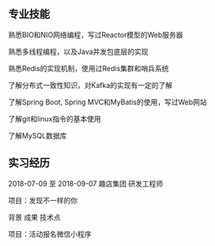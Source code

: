 

## 专业技能

熟悉BIO和NIO网络编程，写过Reactor模型的Web服务器

熟悉多线程编程，以及Java并发包底层的实现

熟悉Redis的实现机制，使用过Redis集群和哨兵系统

了解分布式一致性知识，对Kafka的实现有一定的了解

了解Spring Boot, Spring MVC和MyBatis的使用，写过Web网站

了解git和linux指令的基本使用

了解MySQL数据库



## 实习经历

2018-07-09 至 2018-09-07 趣店集团 研发工程师

项目：发现不一样的你

背景 
成果 
技术点 


项目：活动报名微信小程序

